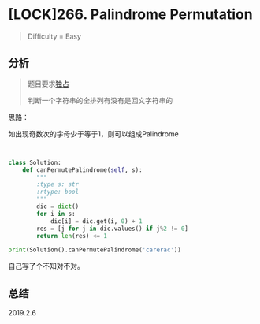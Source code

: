 # [LOCK]266. Palindrome Permutation
> Difficulty = Easy

## 分析

> 题目要求[独占](http://www.cnblogs.com/grandyang/p/5223238.html)
>
> 判断一个字符串的全排列有没有是回文字符串的

思路：

如出现奇数次的字母少于等于1，则可以组成Palindrome

```python


class Solution:
    def canPermutePalindrome(self, s):
        """
        :type s: str
        :rtype: bool
        """
        dic = dict()
        for i in s:
        	dic[i] = dic.get(i, 0) + 1
        res = [j for j in dic.values() if j%2 != 0]
        return len(res) <= 1

print(Solution().canPermutePalindrome('carerac'))
```

自己写了个不知对不对。

## 总结


2019.2.6
